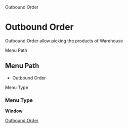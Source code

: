 
Outbound Order
# Outbound Order


Outbound Order allow picking the products of Warehouse 

Menu Path
## Menu Path



- Outbound Order

Menu Type
### Menu Type

**Window**


[Outbound Order](../../window-outbound-order.md)